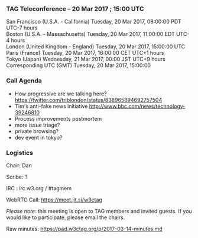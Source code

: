 ### TAG Teleconference – 20 Mar 2017 ; 15:00 UTC

San Francisco (U.S.A. - California)	Tuesday, 20 Mar 2017, 08:00:00	PDT	UTC-7 hours  
Boston (U.S.A. - Massachusetts)	Tuesday, 20 Mar 2017, 11:00:00	EDT	UTC-4 hours  
London (United Kingdom - England)	Tuesday, 20 Mar 2017, 15:00:00	UTC  
Paris (France)	Tuesday, 20 Mar 2017, 16:00:00	CET	UTC+1 hours  
Tokyo (Japan)	Wednesday, 21 Mar 2017, 00:00	JST	UTC+9 hours  
Corresponding UTC (GMT)	Tuesday, 20 Mar 2017, 15:00:00	 

### Call Agenda

* How progressive are we talking here? https://twitter.com/triblondon/status/838965894692757504
* Tim's anti-fake news initiative http://www.bbc.com/news/technology-39246810
* Process improvements postmortem
* more issue triage?
* private browsing?
* dev event in tokyo?

### Logistics

Chair: Dan

Scribe: ?

IRC : irc.w3.org / #tagmem

WebRTC Call: https://meet.jit.si/w3ctag

*Please note*: this meeting is open to TAG members and invited guests. If you would like to participate, please email the chairs.

Raw minutes: https://pad.w3ctag.org/p/2017-03-14-minutes.md
